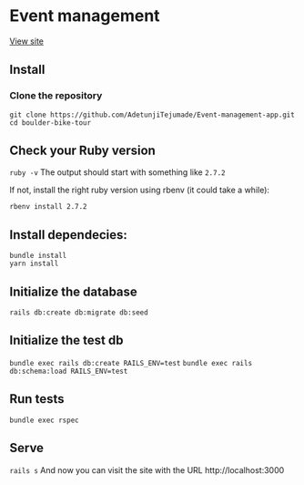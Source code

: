 # Event management

[View site](https://event-management-webapp.herokuapp.com/)



## Install

### Clone the repository
``` 
git clone https://github.com/AdetunjiTejumade/Event-management-app.git 
cd boulder-bike-tour
```
## Check your Ruby version
`ruby -v`
The output should start with something like `2.7.2`

If not, install the right ruby version using rbenv (it could take a while):

`rbenv install 2.7.2`

## Install dependecies:
``` 
bundle install
yarn install
```

## Initialize the database
`rails db:create db:migrate db:seed`

## Initialize the test db
  `bundle exec rails db:create RAILS_ENV=test`
  `bundle exec rails db:schema:load RAILS_ENV=test`
  
## Run tests
`bundle exec rspec`

## Serve
`rails s`
And now you can visit the site with the URL http://localhost:3000
